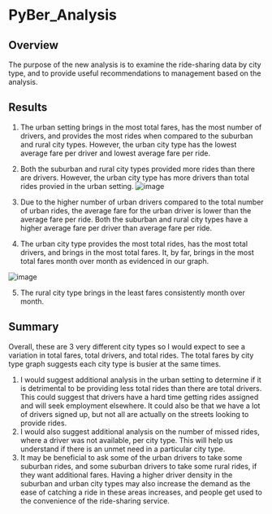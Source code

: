 # PyBer_Analysis
## Overview
The purpose of the new analysis is to examine the ride-sharing data by city type, and to provide useful recommendations to management based on the analysis.

## Results
1. The urban setting brings in the most total fares, has the most number of drivers, and provides the most rides when compared to the suburban and rural city types. However, the urban city type has the lowest average fare per driver and lowest average fare per ride.

2. Both the suburban and rural city types provided more rides than there are drivers. However, the urban city type has more drivers than total rides provied in the urban setting.
![image](https://user-images.githubusercontent.com/109913335/191873371-0810ab67-68b0-45c5-b6d7-7b4f8ba6fde5.png)

3. Due to the higher number of urban drivers compared to the total number of urban rides, the average fare for the urban driver is lower than the average fare per ride. Both the suburban and rural city types have a higher average fare per driver than average fare per ride.

4. The urban city type provides the most total rides, has the most total drivers, and brings in the most total fares. It, by far, brings in the most total fares month over month as evidenced in our graph.

![image](https://user-images.githubusercontent.com/109913335/191875628-34319a37-baf5-4666-b281-aee8b9c30e9e.png)

5. The rural city type brings in the least fares consistently month over month.

## Summary
Overall, these are 3 very different city types so I would expect to see a variation in total fares, total drivers, and total rides. The total fares by city type graph suggests each city type is busier at the same times. 
1. I would suggest additional analysis in the urban setting to determine if it is detrimental to be providing less total rides than there are total drivers. This could suggest that drivers have a hard time getting rides assigned and will seek employment elsewhere. It could also be that we have a lot of drivers signed up, but not all are actually on the streets looking to provide rides.
2. I would also suggest additional analysis on the number of missed rides, where a driver was not available, per city type. This will help us understand if there is an unmet need in a particular city type.
3. It may be beneficial to ask some of the urban drivers to take some suburban rides, and some suburban drivers to take some rural rides, if they want additional fares. Having a higher driver density in the suburban and urban city types may also increase the demand as the ease of catching a ride in these areas increases, and people get used to the convenience of the ride-sharing service.
